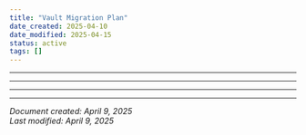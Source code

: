 ```yaml
---
title: "Vault Migration Plan"
date_created: 2025-04-10
date_modified: 2025-04-15
status: active
tags: []
---
```


---

---

---

---


*Document created: April 9, 2025*  
*Last modified: April 9, 2025*
